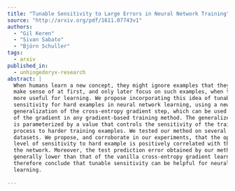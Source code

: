 ```yaml
---
title: "Tunable Sensitivity to Large Errors in Neural Network Training"
source: "http://arxiv.org/pdf/1611.07743v1"
authors:
  - "Gil Keren"
  - "Sivan Sabato"
  - "Björn Schuller"
tags:
  - arxiv
published_in:
  - unhingedoryx-research
abstract: |
  When humans learn a new concept, they might ignore examples that they cannot
  make sense of at first, and only later focus on such examples, when they are
  more useful for learning. We propose incorporating this idea of tunable
  sensitivity for hard examples in neural network learning, using a new
  generalization of the cross-entropy gradient step, which can be used in place
  of the gradient in any gradient-based training method. The generalized gradient
  is parameterized by a value that controls the sensitivity of the training
  process to harder training examples. We tested our method on several benchmark
  datasets. We propose, and corroborate in our experiments, that the optimal
  level of sensitivity to hard example is positively correlated with the depth of
  the network. Moreover, the test prediction error obtained by our method is
  generally lower than that of the vanilla cross-entropy gradient learner. We
  therefore conclude that tunable sensitivity can be helpful for neural network
  learning.
  
---
```

